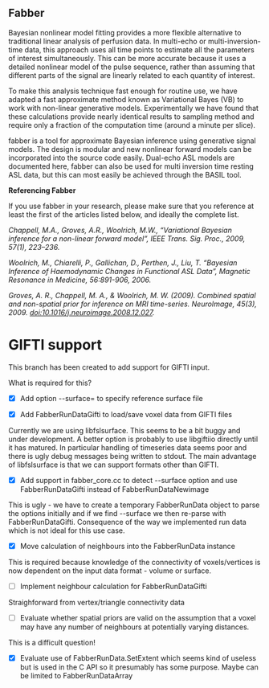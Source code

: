 Fabber
------

Bayesian nonlinear model fitting provides a more flexible alternative to traditional linear analysis of perfusion data. In multi-echo or multi-inversion-time data, this approach uses all time points to estimate all the parameters of interest simultaneously. This can be more accurate because it uses a detailed nonlinear model of the pulse sequence, rather than assuming that different parts of the signal are linearly related to each quantity of interest.

To make this analysis technique fast enough for routine use, we have adapted a fast approximate method known as Variational Bayes (VB) to work with non-linear generative models. Experimentally we have found that these calculations provide nearly identical results to sampling method and require only a fraction of the computation time (around a minute per slice).

fabber is a tool for approximate Bayesian inference using generative signal models. The design is modular and new nonlinear forward models can be incorporated into the source code easily. Dual-echo ASL models are documented here, fabber can also be used for multi inversion time resting ASL data, but this can most easily be achieved through the BASIL tool.

**Referencing Fabber**

If you use fabber in your research, please make sure that you reference at least the first of the articles listed below, and ideally the complete list.

*Chappell, M.A., Groves, A.R., Woolrich, M.W., “Variational Bayesian inference for a non-linear forward model”, IEEE Trans. Sig. Proc., 2009, 57(1), 223–236.*

*Woolrich, M., Chiarelli, P., Gallichan, D., Perthen, J., Liu, T. “Bayesian Inference of Haemodynamic Changes in Functional ASL Data”, Magnetic Resonance in Medicine, 56:891-906, 2006.*

*Groves, A. R., Chappell, M. A., & Woolrich, M. W. (2009). Combined spatial and non-spatial prior for inference on MRI time-series. NeuroImage, 45(3), 2009. <doi:10.1016/j.neuroimage.2008.12.027>.*

GIFTI support
=============

This branch has been created to add support for GIFTI input.

What is required for this?

 - [x] Add option --surface=<gii surface file> to specify reference surface file

 - [x] Add FabberRunDataGifti to load/save voxel data from GIFTI files

Currently we are using libfslsurface. This seems to be a bit buggy and under development. A better
option is probably to use libgiftiio directly until it has matured. In particular handling of
timeseries data seems poor and there is ugly debug messages being written to stdout. The main
advantage of libfslsurface is that we can support formats other than GIFTI.

 - [x] Add support in fabber_core.cc to detect --surface option and use FabberRunDataGifti 
       instead of FabberRunDataNewimage

This is ugly - we have to create a temporary FabberRunData object to parse the options initially
and if we find --surface we then re-parse with FabberRunDataGifti. Consequence of the way
we implemented run data which is not ideal for this use case.

 - [x] Move calculation of neighbours into the FabberRunData instance

This is required because knowledge of the connectivity of voxels/vertices is now 
dependent on the input data format - volume or surface.

 - [ ] Implement neighbour calculation for FabberRunDataGifti

Straighforward from vertex/triangle connectivity data

 - [ ] Evaluate whether spatial priors are valid on the assumption that a voxel may have 
   any number of neighbours at potentially varying distances. 
   
This is a difficult question!

 - [x] Evaluate use of FabberRunData.SetExtent which seems kind of useless but is used in the
   C API so it presumably has some purpose. Maybe can be limited to FabberRunDataArray

